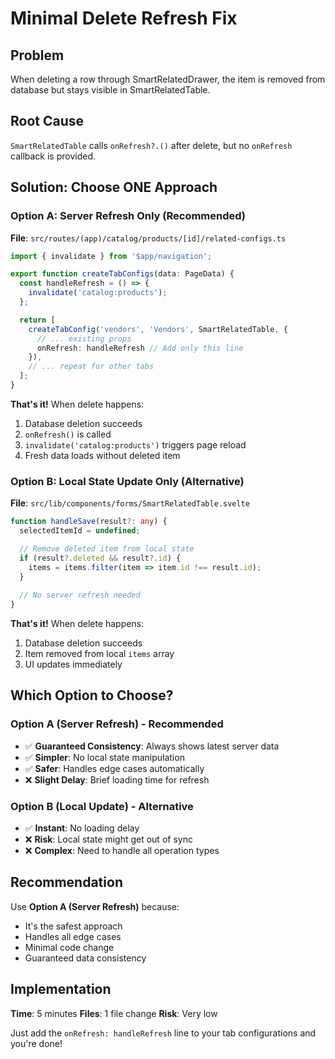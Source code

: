 # Minimal Delete Refresh Fix

## Problem
When deleting a row through SmartRelatedDrawer, the item is removed from database but stays visible in SmartRelatedTable.

## Root Cause
`SmartRelatedTable` calls `onRefresh?.()` after delete, but no `onRefresh` callback is provided.

## Solution: Choose ONE Approach

### Option A: Server Refresh Only (Recommended)
**File**: `src/routes/(app)/catalog/products/[id]/related-configs.ts`

```typescript
import { invalidate } from '$app/navigation';

export function createTabConfigs(data: PageData) {
  const handleRefresh = () => {
    invalidate('catalog:products');
  };

  return [
    createTabConfig('vendors', 'Vendors', SmartRelatedTable, {
      // ... existing props
      onRefresh: handleRefresh // Add only this line
    }),
    // ... repeat for other tabs
  ];
}
```

**That's it!** When delete happens:
1. Database deletion succeeds
2. `onRefresh()` is called
3. `invalidate('catalog:products')` triggers page reload
4. Fresh data loads without deleted item

### Option B: Local State Update Only (Alternative)
**File**: `src/lib/components/forms/SmartRelatedTable.svelte`

```typescript
function handleSave(result?: any) {
  selectedItemId = undefined;

  // Remove deleted item from local state
  if (result?.deleted && result?.id) {
    items = items.filter(item => item.id !== result.id);
  }
  
  // No server refresh needed
}
```

**That's it!** When delete happens:
1. Database deletion succeeds  
2. Item removed from local `items` array
3. UI updates immediately

## Which Option to Choose?

### **Option A (Server Refresh)** - Recommended
- ✅ **Guaranteed Consistency**: Always shows latest server data
- ✅ **Simpler**: No local state manipulation
- ✅ **Safer**: Handles edge cases automatically
- ❌ **Slight Delay**: Brief loading time for refresh

### **Option B (Local Update)** - Alternative  
- ✅ **Instant**: No loading delay
- ❌ **Risk**: Local state might get out of sync
- ❌ **Complex**: Need to handle all operation types

## Recommendation

Use **Option A (Server Refresh)** because:
- It's the safest approach
- Handles all edge cases
- Minimal code change
- Guaranteed data consistency

## Implementation

**Time**: 5 minutes
**Files**: 1 file change
**Risk**: Very low

Just add the `onRefresh: handleRefresh` line to your tab configurations and you're done!